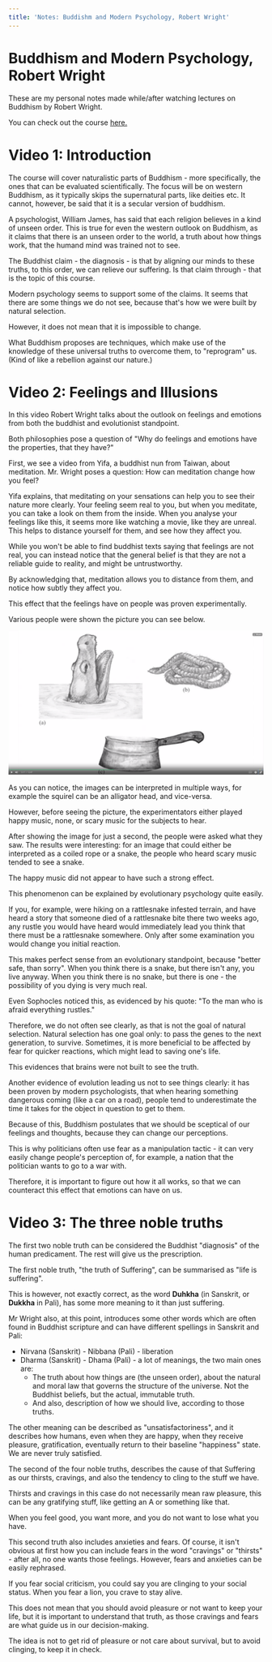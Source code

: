 ```yaml
---
title: 'Notes: Buddishm and Modern Psychology, Robert Wright'
---
```


Buddhism and Modern Psychology, Robert Wright
=============================================

These are my personal notes made while/after watching lectures on
Buddhism by Robert Wright.

You can check out the course
[here.](https://www.coursera.org/learn/science-of-meditation)

Video 1: Introduction
=====================

The course will cover naturalistic parts of Buddhism - more
specifically, the ones that can be evaluated scientifically. The focus
will be on western Buddhism, as it typically skips the supernatural
parts, like deities etc. It cannot, however, be said that it is a
secular version of buddhism.

A psychologist, William James, has said that each religion believes in a
kind of unseen order. This is true for even the western outlook on
Buddhism, as it claims that there is an unseen order to the world, a
truth about how things work, that the humand mind was trained not to
see.

The Buddhist claim - the diagnosis - is that by aligning our minds to
these truths, to this order, we can relieve our suffering. Is that claim
through - that is the topic of this course.

Modern psychology seems to support some of the claims. It seems that
there are some things we do not see, because that's how we were built by
natural selection.

However, it does not mean that it is impossible to change.

What Buddhism proposes are techniques, which make use of the knowledge
of these universal truths to overcome them, to "reprogram" us. (Kind of
like a rebellion against our nature.)

Video 2: Feelings and Illusions
===============================

In this video Robert Wright talks about the outlook on feelings and
emotions from both the buddhist and evolutionist standpoint.

Both philosophies pose a question of "Why do feelings and emotions have
the properties, that they have?"

First, we see a video from Yifa, a buddhist nun from Taiwan, about
meditation. Mr. Wright poses a question: How can meditation change how
you feel?

Yifa explains, that meditating on your sensations can help you to see
their nature more clearly. Your feeling seem real to you, but when you
meditate, you can take a look on them from the inside. When you analyse
your feelings like this, it seems more like watching a movie, like they
are unreal. This helps to distance yourself for them, and see how they
affect you.

While you won't be able to find buddhist texts saying that feelings are
not real, you can instead notice that the general belief is that they
are not a reliable guide to reality, and might be untrustworthy.

By acknowledging that, meditation allows you to distance from them, and
notice how subtly they affect you.

This effect that the feelings have on people was proven experimentally.

Various people were shown the picture you can see below.

![](static/budd1.png)

As you can notice, the images can be interpreted in multiple ways, for
example the squirel can be an alligator head, and vice-versa.

However, before seeing the picture, the experimentators either played
happy music, none, or scary music for the subjects to hear.

After showing the image for just a second, the people were asked what
they saw. The results were interesting: for an image that could either
be interpreted as a coiled rope or a snake, the people who heard scary
music tended to see a snake.

The happy music did not appear to have such a strong effect.

This phenomenon can be explained by evolutionary psychology quite
easily.

If you, for example, were hiking on a rattlesnake infested terrain, and
have heard a story that someone died of a rattlesnake bite there two
weeks ago, any rustle you would have heard would immediately lead you
think that there must be a rattlesnake somewhere. Only after some
examination you would change you initial reaction.

This makes perfect sense from an evolutionary standpoint, because
"better safe, than sorry". When you think there is a snake, but there
isn't any, you live anyway. When you think there is no snake, but there
is one - the possibility of you dying is very much real.

Even Sophocles noticed this, as evidenced by his quote: "To the man who
is afraid everything rustles."

Therefore, we do not often see clearly, as that is not the goal of
natural selection. Natural selection has one goal only: to pass the
genes to the next generation, to survive. Sometimes, it is more
beneficial to be affected by fear for quicker reactions, which might
lead to saving one's life.

This evidences that brains were not built to see the truth.

Another evidence of evolution leading us not to see things clearly: it
has been proven by modern psychologists, that when hearing something
dangerous coming (like a car on a road), people tend to underestimate
the time it takes for the object in question to get to them.

Because of this, Buddhism postulates that we should be sceptical of our
feelings and thoughts, because they can change our perceptions.

This is why politicians often use fear as a manipulation tactic - it can
very easily change people's perception of, for example, a nation that
the politician wants to go to a war with.

Therefore, it is important to figure out how it all works, so that we
can counteract this effect that emotions can have on us.

Video 3: The three noble truths
===============================

The first two noble truth can be considered the Buddhist "diagnosis" of
the human predicament. The rest will give us the prescription.

The first noble truth, "the truth of Suffering", can be summarised as
"life is suffering".

This is however, not exactly correct, as the word **Duhkha** (in
Sanskrit, or **Dukkha** in Pali), has some more meaning to it than just
suffering.

Mr Wright also, at this point, introduces some other words which are
often found in Buddhist scripture and can have different spellings in
Sanskrit and Pali:

* Nirvana (Sanskrit) - Nibbana (Pali) - liberation
* Dharma (Sanskrit) - Dhama (Pali) - a lot of meanings, the two main
  ones are:
    * The truth about how things are (the unseen order), about the
      natural and moral law that governs the structure of the
      universe. Not the Buddhist beliefs, but the actual, immutable
      truth.
    * And also, description of how we should live, according to those
      truths.

The other meaning can be described as "unsatisfactoriness", and it
describes how humans, even when they are happy, when they receive
pleasure, gratification, eventually return to their baseline "happiness"
state. We are never truly satisfied.

The second of the four noble truths, describes the cause of that
Suffering as our thirsts, cravings, and also the tendency to cling to
the stuff we have.

Thirsts and cravings in this case do not necessarily mean raw pleasure,
this can be any gratifying stuff, like getting an A or something like
that.

When you feel good, you want more, and you do not want to lose what you
have.

This second truth also includes anxieties and fears. Of course, it isn't
obvious at first how you can include fears in the word "cravings" or
"thirsts" - after all, no one wants those feelings. However, fears and
anxieties can be easily rephrased.

If you fear social criticism, you could say you are clinging to your
social status. When you fear a lion, you crave to stay alive.

This does not mean that you should avoid pleasure or not want to keep
your life, but it is important to understand that truth, as those
cravings and fears are what guide us in our decision-making.

The idea is not to get rid of pleasure or not care about survival, but
to avoid clinging, to keep it in check.
